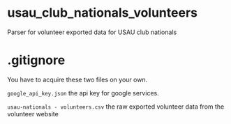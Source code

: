 # usau_club_nationals_volunteers
Parser for volunteer exported data for USAU club nationals

# .gitignore
You have to acquire these two files on your own.

`google_api_key.json` the api key for google services.

`usau-nationals - volunteers.csv` the raw exported volunteer data from the volunteer website